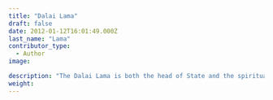 ```yaml
---
title: "Dalai Lama"
draft: false
date: 2012-01-12T16:01:49.000Z
last_name: "Lama"
contributor_type:
  - Author
image:

description: "The Dalai Lama is both the head of State and the spiritual leader of Tibet."
weight:
---
```


